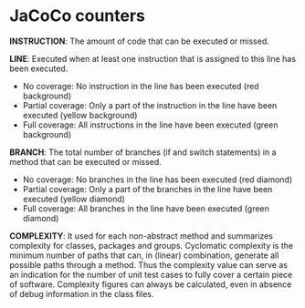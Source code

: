 # JaCoCo counters #
 **INSTRUCTION**: The amount of code that can be executed or missed.
 
 **LINE**: Executed when at least one instruction that is assigned to this line has been executed.
* No coverage: No instruction in the line has been executed (red background)
* Partial coverage: Only a part of the instruction in the line have been executed (yellow background)
* Full coverage: All instructions in the line have been executed (green background)
 
 **BRANCH**: The total number of branches (if and switch statements) in a method that can be executed or missed.
 * No coverage: No branches in the line has been executed (red diamond)
 * Partial coverage: Only a part of the branches in the line have been executed (yellow diamond)
 * Full coverage: All branches in the line have been executed (green diamond)
 
 **COMPLEXITY**: It used for each non-abstract method and summarizes complexity for classes, packages and groups. Cyclomatic complexity is the minimum number of paths that can, in (linear) combination, generate all possible paths through a method. Thus the complexity value can serve as an indication for the number of unit test cases to fully cover a certain piece of software. Complexity figures can always be calculated, even in absence of debug information in the class files.
 